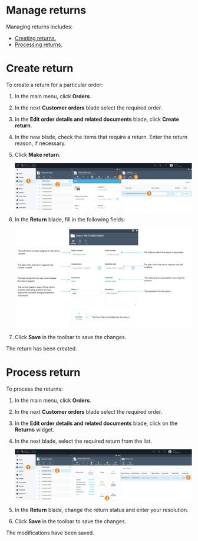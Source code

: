 # Manage returns

Managing returns includes:

* [Creating returns.](managing-returns.md#create-return)
* [Processing returns.](managing-returns.md#process-return)

# Create return

To create a return for a particular order:

1. In the main menu, click **Orders**.
1. In the next **Customer orders** blade select the required order.
1. In the **Edit order details and related documents** blade, click **Create return**.
1. In the new blade, check the items that require a return. Enter the return reason, if necessary.
1. Click **Make return**.

    ![Creating a return](media/make-return-1.png)

1. In the **Return** blade, fill in the following fields:

    ![Return specification](media/make-return-2.png)

1. Сlick **Save** in the toolbar to save the changes.

The return has been created.

# Process return

To process the returns:

1. In the main menu, click **Orders**.
1. In the next **Customer orders** blade select the required order.
1. In the **Edit order details and related documents** blade, click on the **Returns** widget.
1. In the next blade, select the required return from the list.

    ![Return processing](media/return-processing.png)

1. In the **Return** blade, change the return status and enter your resolution.
1. Click **Save** in the toolbar to save the changes.

The modifications have been saved.